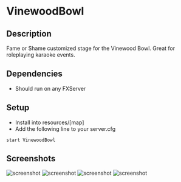 # VinewoodBowl
## Description
Fame or Shame customized stage for the Vinewood Bowl. Great for roleplaying karaoke events.
## Dependencies
* Should run on any FXServer
## Setup
* Install into resources/[map]
* Add the following line to your server.cfg
```
start VinewoodBowl
```
## Screenshots
![screenshot](https://i.imgur.com/I7hkmlR.jpg)
![screenshot](https://i.imgur.com/CqBSIZl.jpg)
![screenshot](https://i.imgur.com/2hLnniB.jpg)
![screenshot](https://i.imgur.com/jehzySb.jpg)
